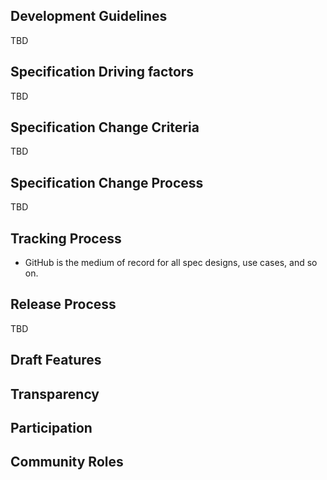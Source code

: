 ## Development Guidelines

TBD

## Specification Driving factors

TBD

## Specification Change Criteria

TBD

## Specification Change Process

TBD

## Tracking Process

* GitHub is the medium of record for all spec designs, use cases, and so on.


## Release Process

TBD

## Draft Features


## Transparency



## Participation



## Community Roles

